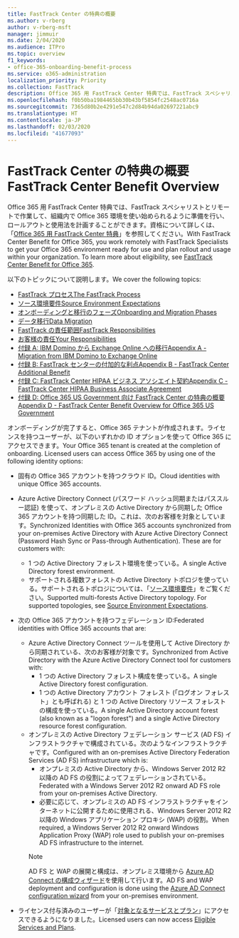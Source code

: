 ```yaml
---
title: FastTrack Center の特典の概要
ms.author: v-rberg
author: v-rberg-msft
manager: jimmuir
ms.date: 2/04/2020
ms.audience: ITPro
ms.topic: overview
f1_keywords:
- office-365-onboarding-benefit-process
ms.service: o365-administration
localization_priority: Priority
ms.collection: FastTrack
description: Office 365 用 FastTrack Center 特典では、FastTrack スペシャリストとリモートで作業して、組織内で Office 365 環境を使い始められるように準備を行い、ロールアウトと使用法を計画することができます。資格について詳しくは、「Office 365 用 FastTrack Center 特典」を参照してください。
ms.openlocfilehash: f0b50ba1984465bb30b43bf5854fc2548ac0716a
ms.sourcegitcommit: 7365d80b2e4291e547c2d84b94da02697221abc9
ms.translationtype: HT
ms.contentlocale: ja-JP
ms.lasthandoff: 02/03/2020
ms.locfileid: "41677093"
---
```

# <a name="fasttrack-center-benefit-overview"></a><span data-ttu-id="34535-104">FastTrack Center の特典の概要</span><span class="sxs-lookup"><span data-stu-id="34535-104">FastTrack Center Benefit Overview</span></span>

<span data-ttu-id="34535-p102">Office 365 用 FastTrack Center 特典では、FastTrack スペシャリストとリモートで作業して、組織内で Office 365 環境を使い始められるように準備を行い、ロールアウトと使用法を計画することができます。資格について詳しくは、「[Office 365 用 FastTrack Center 特典](O365-fasttrack-benefit-for-office-365.md)」を参照してください。</span><span class="sxs-lookup"><span data-stu-id="34535-p102">With FastTrack Center Benefit for Office 365, you work remotely with FastTrack Specialists to get your Office 365 environment ready for use and plan rollout and usage within your organization. To learn more about eligibility, see [FastTrack Center Benefit for Office 365](O365-fasttrack-benefit-for-office-365.md).</span></span>
  
<span data-ttu-id="34535-107">以下のトピックについて説明します。</span><span class="sxs-lookup"><span data-stu-id="34535-107">We cover the following topics:</span></span>
- [<span data-ttu-id="34535-108">FastTrack プロセス</span><span class="sxs-lookup"><span data-stu-id="34535-108">The FastTrack Process</span></span>](O365-fasttrack-process.md) 
- [<span data-ttu-id="34535-109">ソース環境要件</span><span class="sxs-lookup"><span data-stu-id="34535-109">Source Environment Expectations</span></span>](O365-source-environment-expectations.md)
- [<span data-ttu-id="34535-110">オンボーディングと移行のフェーズ</span><span class="sxs-lookup"><span data-stu-id="34535-110">Onboarding and Migration Phases</span></span>](O365-onboarding-and-migration.md)
- [<span data-ttu-id="34535-111">データ移行</span><span class="sxs-lookup"><span data-stu-id="34535-111">Data Migration</span></span>](O365-data-migration.md)
- [<span data-ttu-id="34535-112">FastTrack の責任範囲</span><span class="sxs-lookup"><span data-stu-id="34535-112">FastTrack Responsibilities</span></span>](O365-fasttrack-responsibilities.md)
- [<span data-ttu-id="34535-113">お客様の責任</span><span class="sxs-lookup"><span data-stu-id="34535-113">Your Responsibilities</span></span>](O365-your-responsibilities.md) 
- [<span data-ttu-id="34535-114">付録 A: IBM Domino から Exchange Online への移行</span><span class="sxs-lookup"><span data-stu-id="34535-114">Appendix A - Migration from IBM Domino to Exchange Online</span></span>](O365-from-ibm-domino-to-exchange-online.md)
- [<span data-ttu-id="34535-115">付録 B: FastTrack センターの付加的な利点</span><span class="sxs-lookup"><span data-stu-id="34535-115">Appendix B - FastTrack Center Additional Benefit</span></span>](O365-fasttrack-additional-benefits.md)
- [<span data-ttu-id="34535-116">付録 C: FastTrack Center HIPAA ビジネス アソシエイト契約</span><span class="sxs-lookup"><span data-stu-id="34535-116">Appendix C - FastTrack Center HIPAA Business Associate Agreement</span></span>](O365-hipaa-business-associate-agreement.md)
- [<span data-ttu-id="34535-117">付録 D: Office 365 US Government 向け FastTrack Center の特典の概要</span><span class="sxs-lookup"><span data-stu-id="34535-117">Appendix D - FastTrack Center Benefit Overview for Office 365 US Government</span></span>](US-Gov-appendix-overview.md)
    
<span data-ttu-id="34535-p103">オンボーディングが完了すると、Office 365 テナントが作成されます。ライセンスを持つユーザーが、以下のいずれかの ID オプションを使って Office 365 にアクセスできます。</span><span class="sxs-lookup"><span data-stu-id="34535-p103">Your Office 365 tenant is created at the completion of onboarding. Licensed users can access Office 365 by using one of the following identity options:</span></span>
- <span data-ttu-id="34535-120">固有の Office 365 アカウントを持つクラウド ID。</span><span class="sxs-lookup"><span data-stu-id="34535-120">Cloud identities with unique Office 365 accounts.</span></span>
- <span data-ttu-id="34535-p104">Azure Active Directory Connect (パスワード ハッシュ同期またはパススルー認証) を使って、オンプレミスの Active Directory から同期した Office 365 アカウントを持つ同期した ID。これは、次のお客様を対象としています。</span><span class="sxs-lookup"><span data-stu-id="34535-p104">Synchronized Identities with Office 365 accounts synchronized from your on-premises Active Directory with Azure Active Directory Connect (Password Hash Sync or Pass-through Authentication). These are for customers with:</span></span>
  - <span data-ttu-id="34535-123">1 つの Active Directory フォレスト環境を使っている。</span><span class="sxs-lookup"><span data-stu-id="34535-123">A single Active Directory forest environment.</span></span>
  - <span data-ttu-id="34535-p105">サポートされる複数フォレストの Active Directory トポロジを使っている。サポートされるトポロジについては、「[ソース環境要件](O365-source-environment-expectations.md)」をご覧ください。</span><span class="sxs-lookup"><span data-stu-id="34535-p105">Supported multi-forests Active Directory topology. For supported topologies, see [Source Environment Expectations](O365-source-environment-expectations.md).</span></span>
- <span data-ttu-id="34535-126">次の Office 365 アカウントを持つフェデレーション ID:</span><span class="sxs-lookup"><span data-stu-id="34535-126">Federated identities with Office 365 accounts that are:</span></span>
  - <span data-ttu-id="34535-127">Azure Active Directory Connect ツールを使用して Active Directory から同期されている、次のお客様が対象です。</span><span class="sxs-lookup"><span data-stu-id="34535-127">Synchronized from Active Directory with the Azure Active Directory Connect tool for customers with:</span></span>
      - <span data-ttu-id="34535-128">1 つの Active Directory フォレスト構成を使っている。</span><span class="sxs-lookup"><span data-stu-id="34535-128">A single Active Directory forest configuration.</span></span>
      - <span data-ttu-id="34535-129">1 つの Active Directory アカウント フォレスト (「ログオン フォレスト」とも呼ばれる) と 1 つの Active Directory リソース フォレストの構成を使っている。</span><span class="sxs-lookup"><span data-stu-id="34535-129">A single Active Directory account forest (also known as a "logon forest") and a single Active Directory resource forest configuration.</span></span>
  - <span data-ttu-id="34535-130">オンプレミスの Active Directory フェデレーション サービス (AD FS) インフラストラクチャで構成されている。次のようなインフラストラクチャです。</span><span class="sxs-lookup"><span data-stu-id="34535-130">Configured with an on-premises Active Directory Federation Services (AD FS) infrastructure which is:</span></span>
      - <span data-ttu-id="34535-131">オンプレミスの Active Directory から、Windows Server 2012 R2 以降の AD FS の役割によってフェデレーションされている。</span><span class="sxs-lookup"><span data-stu-id="34535-131">Federated with a Windows Server 2012 R2 onward AD FS role from your on-premises Active Directory.</span></span>
      - <span data-ttu-id="34535-132">必要に応じて、オンプレミスの AD FS インフラストラクチャをインターネットに公開するために使用される、Windows Server 2012 R2 以降の Windows アプリケーション プロキシ (WAP) の役割。</span><span class="sxs-lookup"><span data-stu-id="34535-132">When required, a Windows Server 2012 R2 onward Windows Application Proxy (WAP) role used to publish your on-premises AD FS infrastructure to the internet.</span></span>
    > [!NOTE]
    > <span data-ttu-id="34535-133">AD FS と WAP の展開と構成は、オンプレミス環境から [Azure AD Connect の構成ウィザード](https://go.microsoft.com/fwlink/?linkid=844794)を使用して行います。</span><span class="sxs-lookup"><span data-stu-id="34535-133">AD FS and WAP deployment and configuration is done using the [Azure AD Connect configuration wizard](https://go.microsoft.com/fwlink/?linkid=844794) from your on-premises environment.</span></span> 
  
- <span data-ttu-id="34535-134">ライセンス付与済みのユーザーが「[対象となるサービスとプラン](M365-eligible-services-and-plans.md)」にアクセスできるようになりました。</span><span class="sxs-lookup"><span data-stu-id="34535-134">Licensed users can now access [Eligible Services and Plans](M365-eligible-services-and-plans.md).</span></span>
    

 
